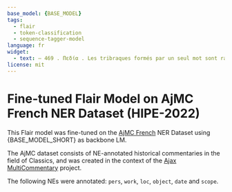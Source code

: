 ```yaml
---
base_model: {BASE_MODEL}
tags:
  - flair
  - token-classification
  - sequence-tagger-model
language: fr
widget:
  - text: — 469 . Πεδία . Les tribraques formés par un seul mot sont rares chez les tragiques , partont ailleurs qu ’ au premier pied . CÉ . cependant QEd , Roi , 719 , 826 , 4496 .
license: mit
---
```


# Fine-tuned Flair Model on AjMC French NER Dataset (HIPE-2022)

This Flair model was fine-tuned on the
[AjMC French](https://github.com/hipe-eval/HIPE-2022-data/blob/main/documentation/README-ajmc.md)
NER Dataset using {BASE_MODEL_SHORT} as backbone LM.

The AjMC dataset consists of NE-annotated historical commentaries in the field of Classics,
and was created in the context of the [Ajax MultiCommentary](https://mromanello.github.io/ajax-multi-commentary/)
project.

The following NEs were annotated: `pers`, `work`, `loc`, `object`, `date` and `scope`.
